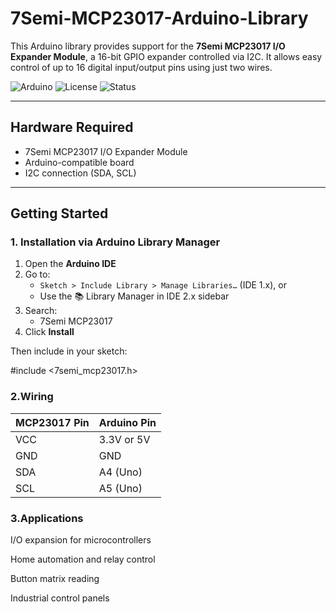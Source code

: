 # 7Semi-MCP23017-Arduino-Library

This Arduino library provides support for the **7Semi MCP23017 I/O Expander Module**, a 16-bit GPIO expander controlled via I2C. It allows easy control of up to 16 digital input/output pins using just two wires.

![Arduino](https://img.shields.io/badge/platform-arduino-blue.svg)
![License](https://img.shields.io/badge/license-MIT-green.svg)
![Status](https://img.shields.io/badge/status-active-brightgreen.svg)

---

## Hardware Required

- 7Semi MCP23017 I/O Expander Module  
- Arduino-compatible board  
- I2C connection (SDA, SCL)  

---

## Getting Started

### 1. Installation via Arduino Library Manager

1. Open the **Arduino IDE**
2. Go to:
   - `Sketch > Include Library > Manage Libraries…` (IDE 1.x), or  
   - Use the 📚 Library Manager in IDE 2.x sidebar
3. Search:
   - 7Semi MCP23017
4. Click **Install**

Then include in your sketch:

#include <7semi_mcp23017.h>

### 2.Wiring

| MCP23017 Pin | Arduino Pin           |
| ------------ | --------------------- |
| VCC          | 3.3V or 5V            |
| GND          | GND                   |
| SDA          | A4 (Uno)              |
| SCL          | A5 (Uno)              |

### 3.Applications

I/O expansion for microcontrollers

Home automation and relay control

Button matrix reading

Industrial control panels

